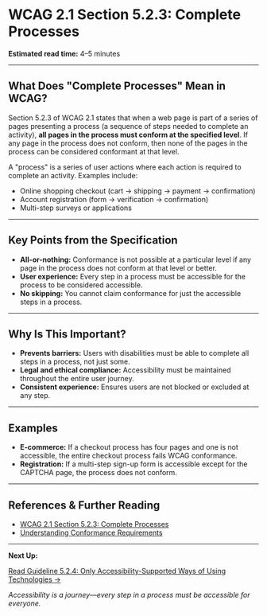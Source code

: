 <!---
title: 5.2.3 - Complete Processes
series: Making the Web Accessible for All
description: An in-depth explanation of WCAG 2.1 Section 5.2.3, Complete Processes—what it means, why it matters, and how to apply it.
keywords: wcag 5.2.3, complete processes, accessibility, web standards, conformance, process accessibility
image: WCAG-Series-5-2-3.png
imageAlt: Blue text on yellow background saying, "Web Content Accessibility Guidelines (WCAG) 5.2.3 Explained, Complete Processes"
status: published
date: 2025-07-08
excerpt: This section explains the requirement that all pages in a process must conform to WCAG at the specified level, not just individual pages.
--->

# **WCAG 2.1 Section 5.2.3: Complete Processes**

**Estimated read time:** 4–5 minutes

---

## **What Does "Complete Processes" Mean in WCAG?**

Section 5.2.3 of WCAG 2.1 states that when a web page is part of a series of pages presenting a process (a sequence of steps needed to complete an activity), **all pages in the process must conform at the specified level**. If any page in the process does not conform, then none of the pages in the process can be considered conformant at that level.

A "process" is a series of user actions where each action is required to complete an activity. Examples include:
- Online shopping checkout (cart → shipping → payment → confirmation)
- Account registration (form → verification → confirmation)
- Multi-step surveys or applications

---

## **Key Points from the Specification**

- **All-or-nothing:** Conformance is not possible at a particular level if any page in the process does not conform at that level or better.
- **User experience:** Every step in a process must be accessible for the process to be considered accessible.
- **No skipping:** You cannot claim conformance for just the accessible steps in a process.

---

## **Why Is This Important?**

- **Prevents barriers:** Users with disabilities must be able to complete all steps in a process, not just some.
- **Legal and ethical compliance:** Accessibility must be maintained throughout the entire user journey.
- **Consistent experience:** Ensures users are not blocked or excluded at any step.

---

## **Examples**

- **E-commerce:** If a checkout process has four pages and one is not accessible, the entire checkout process fails WCAG conformance.
- **Registration:** If a multi-step sign-up form is accessible except for the CAPTCHA page, the process does not conform.

---

## **References & Further Reading**
- [WCAG 2.1 Section 5.2.3: Complete Processes](https://www.w3.org/TR/WCAG21/#cc3)
- [Understanding Conformance Requirements](https://www.w3.org/WAI/WCAG21/Understanding/conformance#conformance-requirements)

---

**Next Up:**

[Read Guideline 5.2.4: Only Accessibility-Supported Ways of Using Technologies →](WCAG-Guideline-5-2-4-Only-Accessibility-Supported-Ways-Explained)

*Accessibility is a journey—every step in a process must be accessible for everyone.*
